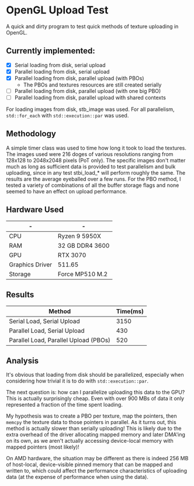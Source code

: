 # OpenGL Upload Test

A quick and dirty program to test quick methods of texture uploading in OpenGL.

## Currently implemented:

- [x] Serial loading from disk, serial upload
- [x] Parallel loading from disk, serial upload
- [x] Parallel loading from disk, parallel upload (with PBOs)
    - The PBOs and textures resources are still created serially
- [ ] Parallel loading from disk, parallel upload (with one big PBO)
- [ ] Parallel loading from disk, parallel upload with shared contexts

For loading images from disk, stb_image was used. For all parallelism, `std::for_each` with `std::execution::par` was used.

## Methodology

A simple timer class was used to time how long it took to load the textures.
The images used were 216 doges of various resolutions ranging from 128x128 to 2048x2048 pixels (PoT only).
The specific images don't matter much as long as sufficient data is provided to test parallelism and bulk uploading, since in any test stbi_load_* will perform roughly the same.
The results are the average eyeballed over a few runs.
For the PBO method, I tested a variety of combinations of all the buffer storage flags and none seemed to have an effect on upload performance.

## Hardware Used

| - | - |
| - | - |
| CPU | Ryzen 9 5950X |
| RAM | 32 GB DDR4 3600 |
| GPU | RTX 3070 |
| Graphics Driver | 511.65 |
| Storage | Force MP510 M.2 |

## Results

| Method | Time(ms) |
| - | - |
| Serial Load, Serial Upload | 3150 |
| Parallel Load, Serial Upload | 430 |
| Parallel Load, Parallel Upload (PBOs) | 520 |

## Analysis

It's obvious that loading from disk should be parallelized, especially when considering how trivial it is to do with `std::execution::par`.

The next question is: how can I parallelize uploading this data to the GPU? This is actually surprisingly cheap. Even with over 900 MBs of data it only represented a fraction of the time spent loading.

My hypothesis was to create a PBO per texture, map the pointers, then `memcpy` the texture data to those pointers in parallel.
As it turns out, this method is actually slower than serially uploading!
This is likely due to the extra overhead of the driver allocating mapped memory and later DMA'ing on its own, as we aren't actually accessing device-local memory with mapped pointers (most likely)!

On AMD hardware, the situation may be different as there is indeed 256 MB of host-local, device-visible pinned memory that can be mapped and written to, which could affect the performance characteristics of uploading data (at the expense of performance when using the data).
